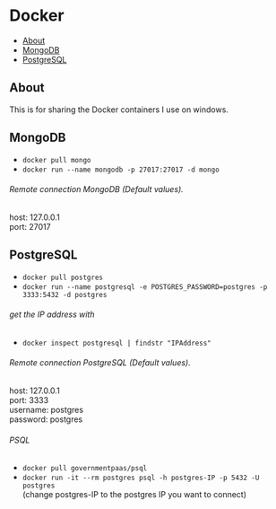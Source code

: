 # Docker

- [About](#about)
- [MongoDB](#MongoDB)
- [PostgreSQL](#PostgreSQL)

## About

This is for sharing the Docker containers I use on windows.

## MongoDB

* `docker pull mongo`  
* `docker run --name mongodb -p 27017:27017 -d mongo`

###### Remote connection MongoDB (Default values).

  host: 127.0.0.1  
  port: 27017   

## PostgreSQL

* `docker pull postgres`
* `docker run --name postgresql -e POSTGRES_PASSWORD=postgres -p 3333:5432 -d postgres`

###### get the IP address with

* `docker inspect postgresql | findstr "IPAddress"`  

###### Remote connection PostgreSQL (Default values).

  host: 127.0.0.1  
  port: 3333  
  username: postgres  
  password: postgres  

###### PSQL

* `docker pull governmentpaas/psql`  
* `docker run -it --rm postgres psql -h postgres-IP -p 5432 -U postgres`  
(change postgres-IP to the postgres IP you want to connect)    
